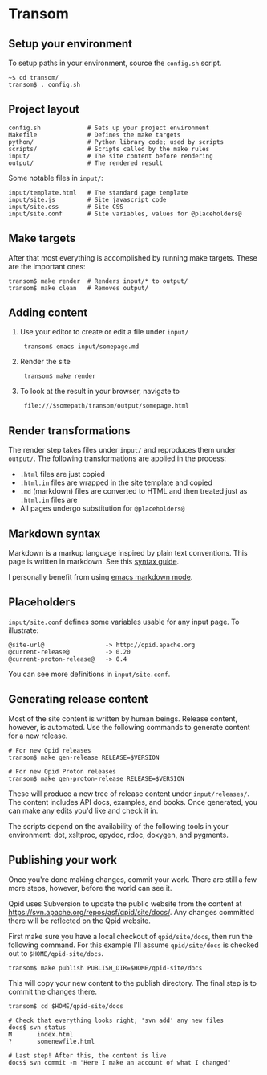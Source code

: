 # Transom

## Setup your environment

To setup paths in your environment, source the `config.sh` script.

    ~$ cd transom/
    transom$ . config.sh

## Project layout

    config.sh             # Sets up your project environment
    Makefile              # Defines the make targets
    python/               # Python library code; used by scripts
    scripts/              # Scripts called by the make rules
    input/                # The site content before rendering
    output/               # The rendered result

Some notable files in `input/`:

    input/template.html   # The standard page template
    input/site.js         # Site javascript code
    input/site.css        # Site CSS
    input/site.conf       # Site variables, values for @placeholders@

## Make targets

After that most everything is accomplished by running make targets.
These are the important ones:

    transom$ make render  # Renders input/* to output/
    transom$ make clean   # Removes output/

## Adding content

1. Use your editor to create or edit a file under `input/`

        transom$ emacs input/somepage.md

2. Render the site

        transom$ make render

3. To look at the result in your browser, navigate to 

        file:///$somepath/transom/output/somepage.html

## Render transformations

The render step takes files under `input/` and reproduces them under
`output/`.  The following transformations are applied in the process:

 - `.html` files are just copied
 - `.html.in` files are wrapped in the site template and copied
 - `.md` (markdown) files are converted to HTML and then treated
   just as `.html.in` files are
 - All pages undergo substitution for `@placeholders@`

## Markdown syntax

Markdown is a markup language inspired by plain text conventions.
This page is written in markdown.  See this [syntax guide][syntax].

I personally benefit from using [emacs markdown mode][emacs].

[syntax]: http://daringfireball.net/projects/markdown/syntax 
[emacs]:  http://jblevins.org/projects/markdown-mode/

## Placeholders

`input/site.conf` defines some variables usable for any input page.
To illustrate:

    @site-url@                 -> http://qpid.apache.org
    @current-release@          -> 0.20
    @current-proton-release@   -> 0.4

You can see more definitions in `input/site.conf`.

## Generating release content

Most of the site content is written by human beings.  Release content,
however, is automated.  Use the following commands to generate content
for a new release.

    # For new Qpid releases
    transom$ make gen-release RELEASE=$VERSION
    
    # For new Qpid Proton releases    
    transom$ make gen-proton-release RELEASE=$VERSION
    
These will produce a new tree of release content under
`input/releases/`.  The content includes API docs, examples, and
books.  Once generated, you can make any edits you'd like and check it
in.

The scripts depend on the availability of the following tools in your
environment: dot, xsltproc, epydoc, rdoc, doxygen, and pygments.

## Publishing your work

Once you're done making changes, commit your work.  There are still a
few more steps, however, before the world can see it.

Qpid uses Subversion to update the public website from the content at
https://svn.apache.org/repos/asf/qpid/site/docs/. Any changes
committed there will be reflected on the Qpid website.

First make sure you have a local checkout of `qpid/site/docs`, then
run the following command.  For this example I'll assume
`qpid/site/docs` is checked out to `$HOME/qpid-site/docs`.

    transom$ make publish PUBLISH_DIR=$HOME/qpid-site/docs

This will copy your new content to the publish directory.  The final
step is to commit the changes there.

    transom$ cd $HOME/qpid-site/docs

    # Check that everything looks right; 'svn add' any new files
    docs$ svn status
    M       index.html
    ?       somenewfile.html

    # Last step! After this, the content is live
    docs$ svn commit -m "Here I make an account of what I changed"
